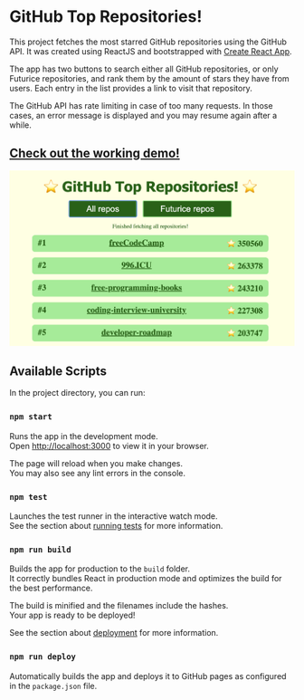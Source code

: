 # GitHub Top Repositories!
This project fetches the most starred GitHub repositories using the GitHub API. It was created using ReactJS and bootstrapped with [Create React App](https://github.com/facebook/create-react-app).

The app has two buttons to search either all GitHub repositories, or only Futurice repositories, and rank them by the amount of stars they have from users. Each entry in the list provides a link to visit that repository.

The GitHub API has rate limiting in case of too many requests. In those cases, an error message is displayed and you may resume again after a while.

## [Check out the working demo!](https://pandakarhut.github.io/top-github-repos/)

![Most starred GitHub repositories](/docs/screenshot.png "You can fetch all repositories or just Futurice ones")

## Available Scripts

In the project directory, you can run:

### `npm start`

Runs the app in the development mode.\
Open [http://localhost:3000](http://localhost:3000) to view it in your browser.

The page will reload when you make changes.\
You may also see any lint errors in the console.

### `npm test`

Launches the test runner in the interactive watch mode.\
See the section about [running tests](https://facebook.github.io/create-react-app/docs/running-tests) for more information.

### `npm run build`

Builds the app for production to the `build` folder.\
It correctly bundles React in production mode and optimizes the build for the best performance.

The build is minified and the filenames include the hashes.\
Your app is ready to be deployed!

See the section about [deployment](https://facebook.github.io/create-react-app/docs/deployment) for more information.

### `npm run deploy`

Automatically builds the app and deploys it to GitHub pages as configured in the `package.json` file.